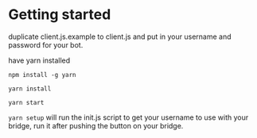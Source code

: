 # Getting started

duplicate client.js.example to client.js and put in your username and password for your bot.

have yarn installed

`npm install -g yarn`

`yarn install`

`yarn start`

`yarn setup` will run the init.js script to get your username to use with your bridge, run it after pushing the button on your bridge.

